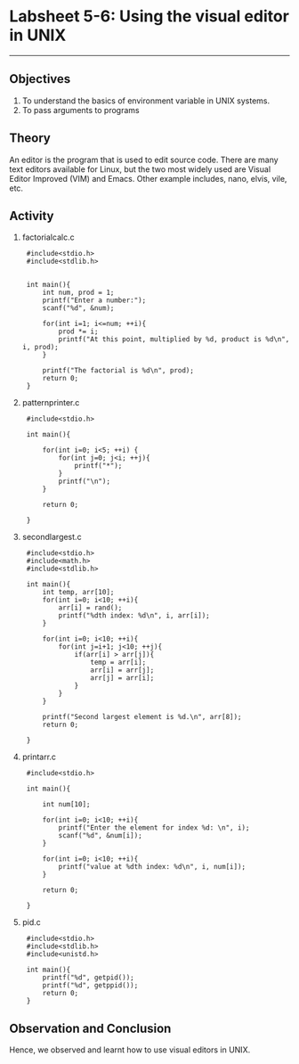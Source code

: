 # Labsheet 5-6: Using the visual editor in UNIX

___

## Objectives

1. To understand the basics of environment variable in UNIX systems.
2. To pass arguments to programs

## Theory  
  
An editor is the program that is used to edit source code. There are many text editors available for Linux, but the two most widely used are Visual Editor Improved (VIM) and Emacs. Other example includes, nano, elvis, vile, etc. 

## Activity

1. factorialcalc.c

        #include<stdio.h>
        #include<stdlib.h>


        int main(){
            int num, prod = 1;
            printf("Enter a number:");
            scanf("%d", &num);
            
            for(int i=1; i<=num; ++i){
                prod *= i;
                printf("At this point, multiplied by %d, product is %d\n", i, prod);
            }

            printf("The factorial is %d\n", prod);
            return 0;
        }

2. patternprinter.c

        #include<stdio.h>

        int main(){
            
            for(int i=0; i<5; ++i) {
                for(int j=0; j<i; ++j){
                    printf("*");
                }
                printf("\n");
            }

            return 0;

        }

3. secondlargest.c

        #include<stdio.h>
        #include<math.h>
        #include<stdlib.h>

        int main(){
            int temp, arr[10];
            for(int i=0; i<10; ++i){
                arr[i] = rand();
                printf("%dth index: %d\n", i, arr[i]);
            }

            for(int i=0; i<10; ++i){
                for(int j=i+1; j<10; ++j){
                    if(arr[i] > arr[j]){
                        temp = arr[i];
                        arr[i] = arr[j];
                        arr[j] = arr[i];
                    }
                }
            }

            printf("Second largest element is %d.\n", arr[8]);
            return 0;
            
        }

4. printarr.c

        #include<stdio.h>

        int main(){
	
	        int num[10];

            for(int i=0; i<10; ++i){
                printf("Enter the element for index %d: \n", i);
                scanf("%d", &num[i]);
            }

            for(int i=0; i<10; ++i){
                printf("value at %dth index: %d\n", i, num[i]);
            }

            return 0;
            
        }

5. pid.c

        #include<stdio.h>
        #include<stdlib.h>
        #include<unistd.h>

        int main(){
            printf("%d", getpid());
            printf("%d", getppid());
            return 0;
        }

## Observation and Conclusion

Hence, we observed and learnt how to use visual editors in UNIX.
